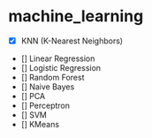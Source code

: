 # machine_learning
 
- [x] KNN (K-Nearest Neighbors)
- [] Linear Regression
- [] Logistic Regression
- [] Random Forest 
- [] Naive Bayes
- [] PCA
- [] Perceptron
- [] SVM
- [] KMeans
